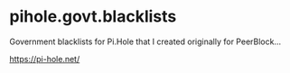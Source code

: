 # pihole.govt.blacklists
Government blacklists for Pi.Hole that I created originally for PeerBlock...

https://pi-hole.net/
